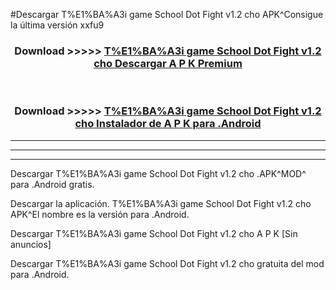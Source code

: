 #Descargar T%E1%BA%A3i game School Dot Fight v1.2 cho  APK^Consigue la última versión xxfu9



<div align="center">
<h3>Download >>>>> <a href="https://es-sites.web.app/?es= T%E1%BA%A3i game School Dot Fight v1.2 cho ">T%E1%BA%A3i game School Dot Fight v1.2 cho  Descargar A P K Premium</a></h3><br>

<h3>Download >>>>> <a href="https://es-sites.web.app/?es= T%E1%BA%A3i game School Dot Fight v1.2 cho ">T%E1%BA%A3i game School Dot Fight v1.2 cho  Instalador de A P K para .Android</a></h3>
</div>


----------------------------------------------------------

----------------------------------------------------------

----------------------------------------------------------

Descargar T%E1%BA%A3i game School Dot Fight v1.2 cho  .APK^MOD^ para .Android gratis.

Descargar la aplicación. T%E1%BA%A3i game School Dot Fight v1.2 cho  APK^El nombre es la versión para .Android.

Descargar T%E1%BA%A3i game School Dot Fight v1.2 cho  A P K [Sin anuncios]

Descargar T%E1%BA%A3i game School Dot Fight v1.2 cho  gratuita del mod para .Android.